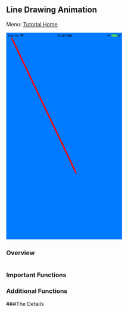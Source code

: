 ## Line Drawing Animation

Menu: [Tutorial Home](../../README.md)

![Screenshot](screenshot-small.png)

### Overview


```swift
```

### Important Functions

### Additional Functions


###The Details
